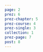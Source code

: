 ```yaml
---
page: 2
prez: 6
prez-chapter: 5
prez-course: 4
prez-single: 3
collection: 1
prez-page: 7
post: 8
---
```

